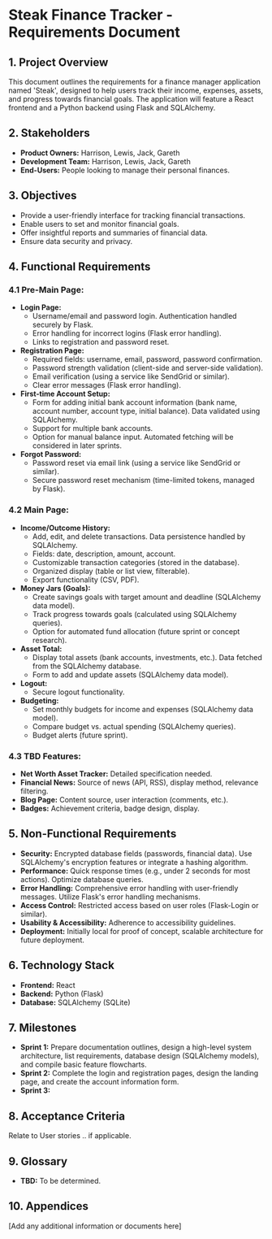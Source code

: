 # Steak Finance Tracker - Requirements Document

## 1. Project Overview

This document outlines the requirements for a finance manager application named 'Steak', designed to help users track their income, expenses, assets, and progress towards financial goals.  The application will feature a React frontend and a Python backend using Flask and SQLAlchemy.

## 2. Stakeholders

*   **Product Owners:** Harrison, Lewis, Jack, Gareth
*   **Development Team:** Harrison, Lewis, Jack, Gareth
*   **End-Users:** People looking to manage their personal finances.

## 3. Objectives

*   Provide a user-friendly interface for tracking financial transactions.
*   Enable users to set and monitor financial goals.
*   Offer insightful reports and summaries of financial data.
*   Ensure data security and privacy.

## 4. Functional Requirements

### 4.1 Pre-Main Page:

*   **Login Page:**
    *   Username/email and password login.  Authentication handled securely by Flask.
    *   Error handling for incorrect logins (Flask error handling).
    *   Links to registration and password reset.
*   **Registration Page:**
    *   Required fields: username, email, password, password confirmation.
    *   Password strength validation (client-side and server-side validation).
    *   Email verification (using a service like SendGrid or similar).
    *   Clear error messages (Flask error handling).
*   **First-time Account Setup:**
    *   Form for adding initial bank account information (bank name, account number, account type, initial balance).  Data validated using SQLAlchemy.
    *   Support for multiple bank accounts.
    *   Option for manual balance input. Automated fetching will be considered in later sprints.
*   **Forgot Password:**
    *   Password reset via email link (using a service like SendGrid or similar).
    *   Secure password reset mechanism (time-limited tokens, managed by Flask).


### 4.2 Main Page:

*   **Income/Outcome History:**
    *   Add, edit, and delete transactions. Data persistence handled by SQLAlchemy.
    *   Fields: date, description, amount, account.
    *   Customizable transaction categories (stored in the database).
    *   Organized display (table or list view, filterable).
    *   Export functionality (CSV, PDF).
*   **Money Jars (Goals):**
    *   Create savings goals with target amount and deadline (SQLAlchemy data model).
    *   Track progress towards goals (calculated using SQLAlchemy queries).
    *   Option for automated fund allocation (future sprint or concept research).
*   **Asset Total:**
    *   Display total assets (bank accounts, investments, etc.).  Data fetched from the SQLAlchemy database.
    *   Form to add and update assets (SQLAlchemy data model).
*   **Logout:**
    *   Secure logout functionality.
*   **Budgeting:**
    *   Set monthly budgets for income and expenses (SQLAlchemy data model).
    *   Compare budget vs. actual spending (SQLAlchemy queries).
    *   Budget alerts (future sprint).

### 4.3 TBD Features:

*   **Net Worth Asset Tracker:**  Detailed specification needed.
*   **Financial News:**  Source of news (API, RSS), display method, relevance filtering.
*   **Blog Page:**  Content source, user interaction (comments, etc.).
*   **Badges:**  Achievement criteria, badge design, display.


## 5. Non-Functional Requirements

*   **Security:** Encrypted database fields (passwords, financial data).  Use SQLAlchemy's encryption features or integrate a hashing algorithm.
*   **Performance:** Quick response times (e.g., under 2 seconds for most actions).  Optimize database queries.
*   **Error Handling:** Comprehensive error handling with user-friendly messages.  Utilize Flask's error handling mechanisms.
*   **Access Control:** Restricted access based on user roles (Flask-Login or similar).
*   **Usability & Accessibility:**  Adherence to accessibility guidelines.
*   **Deployment:** Initially local for proof of concept, scalable architecture for future deployment.

## 6. Technology Stack

*   **Frontend:** React
*   **Backend:** Python (Flask)
*   **Database:** SQLAlchemy (SQLite)

## 7.  Milestones

*   **Sprint 1:** Prepare documentation outlines, design a high-level system architecture, list requirements, database design (SQLAlchemy models), and compile basic feature flowcharts.
*   **Sprint 2:** Complete the login and registration pages, design the landing page, and create the account information form.
*   **Sprint 3:** 


## 8.  Acceptance Criteria

Relate to User stories .. if applicable.


## 9. Glossary

*   **TBD:** To be determined.


## 10. Appendices

[Add any additional information or documents here]
